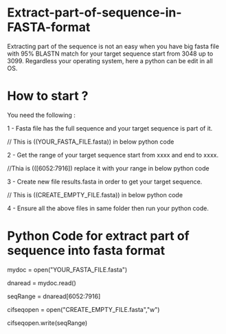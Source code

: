 # Extract-part-of-sequence-in-FASTA-format
Extracting part of the sequence is not an easy when you have big fasta file with 95% BLASTN match for your target sequence start from 3048 up to 3099. Regardless your operating system, here a python can be edit in all OS. 

# How to start ? 
You need the following : 

1 - Fasta file has the full sequence and your target sequence is part of it. 

// This is ((YOUR_FASTA_FILE.fasta)) in below python code 

2 - Get the range of your target sequence start from xxxx and end to xxxx.

//Thia is (([6052:7916]) replace it with your range in below python code 

3 - Create new file results.fasta in order to get your target sequence.

// This is ((CREATE_EMPTY_FILE.fasta)) in below python code 

4 - Ensure all the above files in same folder then run your python code. 


# Python Code for extract part of sequence into fasta format

mydoc =  open("YOUR_FASTA_FILE.fasta")

dnaread = mydoc.read()

seqRange = dnaread[6052:7916]

cifseqopen = open("CREATE_EMPTY_FILE.fasta","w")

cifseqopen.write(seqRange)


